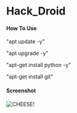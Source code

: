 # Hack_Droid
#### How To Use 

"apt update -y"

"apt upgrade -y"

"apt-get install python -y"

"apt-get install git"

#### Screenshot 

![CHEESE!](internalstorage/DCIM/Screenshots/IMG_20231211_213053.jpg)
 
